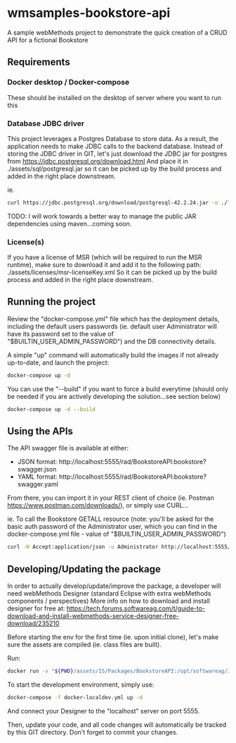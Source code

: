 # wmsamples-bookstore-api
A sample webMethods project to demonstrate the quick creation of a CRUD API for a fictional Bookstore

## Requirements

### Docker desktop / Docker-compose

These should be installed on the desktop of server where you want to run this

### Database JDBC driver

This project leverages a Postgres Database to store data.
As a result, the application needs to make JDBC calls to the backend database.
Instead of storing the JDBC driver in GIT, let's just download the JDBC jar for postgres from https://jdbc.postgresql.org/download.html
And place it in ./assets/sql/postgresql.jar so it can be picked up by the build process and added in the right place downstream.

ie.

```bash
curl https://jdbc.postgresql.org/download/postgresql-42.2.24.jar -o ./libs/postgresql.jar
```

TODO: I will work towards a better way to manage the public JAR dependencies using maven...coming soon.
### License(s)

If you have a license of MSR (which will be required to run the MSR runtime), make sure to download it and add it to the following path:
./assets/licenses/msr-licenseKey.xml
So it can be picked up by the build process and added in the right place downstream.

## Running the project

Review the "docker-compose.yml" file which has the deployment details, including the default users passwords (ie. default user Administrator will have its password set to the value of "$BUILTIN_USER_ADMIN_PASSWORD") and the DB connectivity details.

A simple "up" command will automatically build the images if not already up-to-date, and launch the project:

```bash
docker-compose up -d
```

You can use the "--build" if you want to force a build everytime (should only be needed if you are actively developing the solution...see section below)

```bash
docker-compose up -d --build
```

## Using the APIs

The API swagger file is available at either:
- JSON format: http://localhost:5555/rad/BookstoreAPI:bookstore?swagger.json 
- YAML format: http://localhost:5555/rad/BookstoreAPI:bookstore?swagger.yaml

From there, you can import it in your REST client of choice (ie. Postman https://www.postman.com/downloads/), or simply use CURL...

ie. To call the Bookstore GETALL resource (note: you'll be asked for the basic auth password of the Administrator user, which you can find in the docker-compose.yml file - value of "$BUILTIN_USER_ADMIN_PASSWORD")

```bash
curl -H Accept:application/json -u Administrator http://localhost:5555/rad/BookstoreAPI:bookstore/book
```

## Developing/Updating the package

In order to actually develop/update/improve the package, a developer will need webMethods Designer (standard Eclipse with extra webMethods components / perspectives)
More info on how to download and install designer for free at: 
https://tech.forums.softwareag.com/t/guide-to-download-and-install-webmethods-service-designer-free-download/235210

Before starting the env for the first time (ie. upon initial clone), let's make sure the assets are compiled (ie. class files are built).

Run:

```bash
docker run -v "${PWD}/assets/IS/Packages/BookstoreAPI:/opt/softwareag/IntegrationServer/packages/BookstoreAPI:rw" --entrypoint "/opt/softwareag/IntegrationServer/bin/jcode.sh" harbor.saggs.cloud/library/webmethods-msr-art-jdbc:dev-10.7-latest make BookstoreAPI
```

To start the development environment, simply use:

```bash
docker-compose -f docker-localdev.yml up -d
```

And connect your Designer to the "localhost" server on port 5555.

Then, update your code, and all code changes will automatically be tracked by this GIT directory. 
Don't forget to commit your changes.
